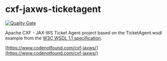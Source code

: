 # cxf-jaxws-ticketagent

[![Quality Gate](https://sonarcloud.io/api/badges/gate?key=com.codenotfound:cxf-jaxws-ticketagent)](https://sonarcloud.io/dashboard/index/com.codenotfound:cxf-jaxws-ticketagent)

Apache CXF - JAX-WS Ticket Agent project based on the TicketAgent.wsdl example from the [W3C WSDL 1.1 specification](https://www.w3.org/TR/wsdl11elementidentifiers/#Iri-ref-ex).

[https://www.codenotfound.com/cxf-jaxws/](https://www.codenotfound.com/cxf-jaxws/)
